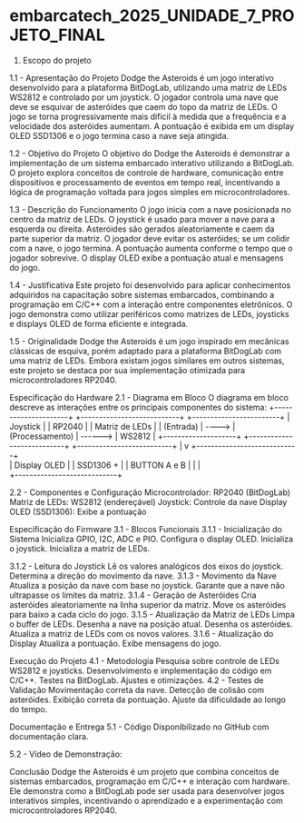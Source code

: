 # embarcatech_2025_UNIDADE_7_PROJETO_FINAL
1.  Escopo do projeto

1.1 - Apresentação do Projeto
 Dodge the Asteroids é um jogo interativo desenvolvido para a plataforma BitDogLab, utilizando uma matriz de LEDs WS2812 e controlado por um joystick. O jogador controla uma nave que deve se esquivar de asteróides que caem do topo da matriz de LEDs. O jogo se torna progressivamente mais difícil à medida que a frequência e a velocidade dos asteróides aumentam. A pontuação é exibida em um display OLED SSD1306 e o jogo termina caso a nave seja atingida.

1.2 - Objetivo do Projeto 
O objetivo do Dodge the Asteroids é demonstrar a implementação de um sistema embarcado interativo utilizando a BitDogLab. O projeto explora conceitos de controle de hardware, comunicação entre dispositivos e processamento de eventos em tempo real, incentivando a lógica de programação voltada para jogos simples em microcontroladores.

1.3 - Descrição do Funcionamento
O jogo inicia com a nave posicionada no centro da matriz de LEDs.
O joystick é usado para mover a nave para a esquerda ou direita.
Asteróides são gerados aleatoriamente e caem da parte superior da matriz.
O jogador deve evitar os asteróides; se um colidir com a nave, o jogo termina.
A pontuação aumenta conforme o tempo que o jogador sobrevive.
O display OLED exibe a pontuação atual e mensagens do jogo.

1.4 - Justificativa 
Este projeto foi desenvolvido para aplicar conhecimentos adquiridos na capacitação sobre sistemas embarcados, combinando a programação em C/C++ com a interação entre componentes eletrônicos. O jogo demonstra como utilizar periféricos como matrizes de LEDs, joysticks e displays OLED de forma eficiente e integrada.

1.5 - Originalidade 
Dodge the Asteroids é um jogo inspirado em mecânicas clássicas de esquiva, porém adaptado para a plataforma BitDogLab com uma matriz de LEDs. Embora existam jogos similares em outros sistemas, este projeto se destaca por sua implementação otimizada para microcontroladores RP2040.


Especificação do Hardware 
2.1 - Diagrama em Bloco 
O diagrama em bloco descreve as interações entre os principais componentes do sistema:
 +---------------------+           +---------------------------+                +------------------------+
  |   Joystick         |           |   RP2040                  |                |   Matriz de LEDs       |
  |   (Entrada)       | ---->      |   (Processamento)         |  ------>       |   WS2812              | 
 +--------------------+            +---------------------------+                 +--------------------------+
                                                     |
                                                     v
                                          +----------------------------+        
                                          |   Display OLED             | 
                                          |   SSD1306 +                |
                                          |    BUTTON A e B           |
                                          |                            |  
                                         +----------------------------+
				
					
2.2 - Componentes e Configuração
Microcontrolador: RP2040 (BitDogLab)
Matriz de LEDs: WS2812 (endereçável)
Joystick: Controle da nave
Display OLED (SSD1306): Exibe a pontuação

Especificação do Firmware 
3.1 - Blocos Funcionais
3.1.1 - Inicialização do Sistema
Inicializa GPIO, I2C, ADC e PIO.
Configura o display OLED.
Inicializa o joystick.
Inicializa a matriz de LEDs.

3.1.2 - Leitura do Joystick
Lê os valores analógicos dos eixos do joystick.
Determina a direção do movimento da nave.
3.1.3 - Movimento da Nave
Atualiza a posição da nave com base no joystick.
Garante que a nave não ultrapasse os limites da matriz.
3.1.4 - Geração de Asteróides
Cria asteróides aleatoriamente na linha superior da matriz.
Move os asteróides para baixo a cada ciclo do jogo.
3.1.5 - Atualização da Matriz de LEDs
Limpa o buffer de LEDs.
Desenha a nave na posição atual.
Desenha os asteróides.
Atualiza a matriz de LEDs com os novos valores.
3.1.6 - Atualização do Display
Atualiza a pontuação.
Exibe mensagens do jogo.

Execução do Projeto
4.1 - Metodologia
Pesquisa sobre controle de LEDs WS2812 e joysticks.
Desenvolvimento e implementação do código em C/C++.
Testes na BitDogLab.
Ajustes e otimizações.
4.2 - Testes de Validação
Movimentação correta da nave.
Detecção de colisão com asteróides.
Exibição correta da pontuação.
Ajuste da dificuldade ao longo do tempo.



Documentação e Entrega
5.1 - Código
Disponibilizado no GitHub com documentação clara.

5.2 - Vídeo de Demonstração: 


Conclusão 
Dodge the Asteroids é um projeto que combina conceitos de sistemas embarcados, programação em C/C++ e interação com hardware. Ele demonstra como a BitDogLab pode ser usada para desenvolver jogos interativos simples, incentivando o aprendizado e a experimentação com microcontroladores RP2040.

